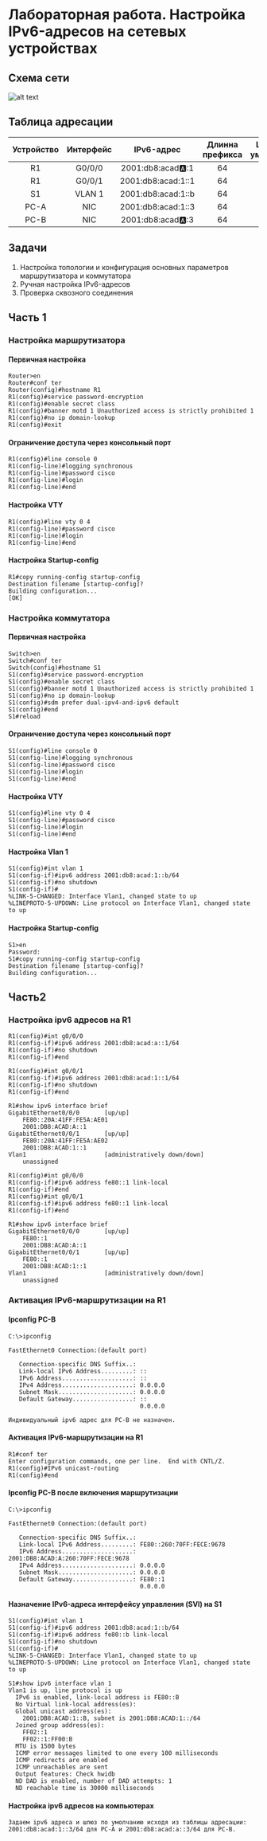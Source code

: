 # Лабораторная работа. Настройка IPv6-адресов на сетевых устройствах 
## Схема сети
![alt text](https://github.com/V1RaJ97/OTUS-NE/blob/c0a304e29ad69d7075d00510eaba3fae2f2d9658/Labs/Lab04/%D0%A1%D1%85%D0%B5%D0%BC%D0%B0%20c%D0%B5%D1%82%D0%B8.png)

## Таблица адресации
|   Устройство   |   Интерфейс  |      IPv6-адрес      | Длинна префикса | Шлюз по умолчанию |
|:--------------:|:------------:|:--------------------:|:---------------:|:-----------------:|
|       R1       |     G0/0/0   |  2001:db8:acad:a::1  |        64       |         __        |
|       R1       |     G0/0/1   |  2001:db8:acad:1::1  |        64       |         __        |
|       S1       |     VLAN 1   |  2001:db8:acad:1::b  |        64       |         __        |
|      PC-A      |      NIC     |  2001:db8:acad:1::3  |        64       |       fe80::1     |
|      PC-B      |      NIC     |  2001:db8:acad:a::3  |        64       |       fe80::1     |

## Задачи
1. Настройка топологии и конфигурация основных параметров маршрутизатора и коммутатора
2. Ручная настройка IPv6-адресов
3. Проверка сквозного соединения

## Часть 1
### Настройка маршрутизатора
#### Первичная настройка
```
Router>en
Router#conf ter
Router(config)#hostname R1
R1(config)#service password-encryption 
R1(config)#enable secret class
R1(config)#banner motd 1 Unauthorized access is strictly prohibited 1
R1(config)#no ip domain-lookup
R1(config)#exit
```
#### Ограничение доступа через консольный порт
```
R1(config)#line console 0
R1(config-line)#logging synchronous 
R1(config-line)#password cisco
R1(config-line)#login
R1(config-line)#end
```
#### Настройка VTY
```
R1(config)#line vty 0 4
R1(config-line)#password cisco
R1(config-line)#login
R1(config-line)#end
```
#### Настройка Startup-config
```
R1#copy running-config startup-config 
Destination filename [startup-config]? 
Building configuration...
[OK]
```
### Настройка коммутатора
#### Первичная настройка
```
Switch>en
Switch#conf ter
Switch(config)#hostname S1
S1(config)#service password-encryption 
S1(config)#enable secret class
S1(config)#banner motd 1 Unauthorized access is strictly prohibited 1
S1(config)#no ip domain-lookup
S1(config)#sdm prefer dual-ipv4-and-ipv6 default
S1(config)#end
S1#reload
```
#### Ограничение доступа через консольный порт
```
S1(config)#line console 0
S1(config-line)#logging synchronous 
S1(config-line)#password cisco
S1(config-line)#login
S1(config-line)#end
```
#### Настройка VTY
```
S1(config)#line vty 0 4
S1(config-line)#password cisco
S1(config-line)#login
S1(config-line)#end
```
#### Настройка Vlan 1
```
S1(config)#int vlan 1
S1(config-if)#ipv6 address 2001:db8:acad:1::b/64
S1(config-if)#no shutdown
S1(config-if)#
%LINK-5-CHANGED: Interface Vlan1, changed state to up
%LINEPROTO-5-UPDOWN: Line protocol on Interface Vlan1, changed state to up
```
#### Настройка Startup-config
```
S1>en
Password: 
S1#copy running-config startup-config 
Destination filename [startup-config]? 
Building configuration...
```
## Часть2
### Настройка ipv6 адресов на R1
```
R1(config)#int g0/0/0
R1(config-if)#ipv6 address 2001:db8:acad:a::1/64
R1(config-if)#no shutdown
R1(config-if)#end
```
```
R1(config)#int g0/0/1
R1(config-if)#ipv6 address 2001:db8:acad:1::1/64
R1(config-if)#no shutdown
R1(config-if)#end
```
```
R1#show ipv6 interface brief 
GigabitEthernet0/0/0       [up/up]
    FE80::20A:41FF:FE5A:AE01
    2001:DB8:ACAD:A::1
GigabitEthernet0/0/1       [up/up]
    FE80::20A:41FF:FE5A:AE02
    2001:DB8:ACAD:1::1
Vlan1                      [administratively down/down]
    unassigned
```
```
R1(config)#int g0/0/0
R1(config-if)#ipv6 address fe80::1 link-local
R1(config-if)#end
R1(config)#int g0/0/1
R1(config-if)#ipv6 address fe80::1 link-local
R1(config-if)#end
```
```
R1#show ipv6 interface brief
GigabitEthernet0/0/0       [up/up]
    FE80::1
    2001:DB8:ACAD:A::1
GigabitEthernet0/0/1       [up/up]
    FE80::1
    2001:DB8:ACAD:1::1
Vlan1                      [administratively down/down]
    unassigned
```
### Активация IPv6-маршрутизации на R1
#### Ipconfig PC-B
```
C:\>ipconfig

FastEthernet0 Connection:(default port)

   Connection-specific DNS Suffix..: 
   Link-local IPv6 Address.........: ::
   IPv6 Address....................: ::
   IPv4 Address....................: 0.0.0.0
   Subnet Mask.....................: 0.0.0.0
   Default Gateway.................: ::
                                     0.0.0.0
```
```
Индивидуальный ipv6 адрес для PC-B не назначен.
```
#### Активация IPv6-маршрутизации на R1 
```
R1#conf ter
Enter configuration commands, one per line.  End with CNTL/Z.
R1(config)#IPv6 unicast-routing
R1(config)#end
```
#### Ipconfig PC-B после включения маршрутизации
```
C:\>ipconfig 

FastEthernet0 Connection:(default port)

   Connection-specific DNS Suffix..: 
   Link-local IPv6 Address.........: FE80::260:70FF:FECE:9678
   IPv6 Address....................: 2001:DB8:ACAD:A:260:70FF:FECE:9678
   IPv4 Address....................: 0.0.0.0
   Subnet Mask.....................: 0.0.0.0
   Default Gateway.................: FE80::1
                                     0.0.0.0
```
#### Назначение IPv6-адреса интерфейсу управления (SVI) на S1
```
S1(config)#int vlan 1
S1(config-if)#ipv6 address 2001:db8:acad:1::b/64
S1(config-if)#ipv6 address fe80::b link-local
S1(config-if)#no shutdown
S1(config-if)#
%LINK-5-CHANGED: Interface Vlan1, changed state to up
%LINEPROTO-5-UPDOWN: Line protocol on Interface Vlan1, changed state to up
```
```
S1#show ipv6 interface vlan 1  
Vlan1 is up, line protocol is up
  IPv6 is enabled, link-local address is FE80::B
  No Virtual link-local address(es):
  Global unicast address(es):
    2001:DB8:ACAD:1::B, subnet is 2001:DB8:ACAD:1::/64
  Joined group address(es):
    FF02::1
    FF02::1:FF00:B
  MTU is 1500 bytes
  ICMP error messages limited to one every 100 milliseconds
  ICMP redirects are enabled
  ICMP unreachables are sent
  Output features: Check hwidb
  ND DAD is enabled, number of DAD attempts: 1
  ND reachable time is 30000 milliseconds
```
#### Настройка ipv6 адресов на компьютерах
```
Задаем ipv6 адреса и шлюз по умолчанию исходя из таблицы адресации:
2001:db8:acad:1::3/64 для PC-A и 2001:db8:acad:a::3/64 для PC-B.
```
